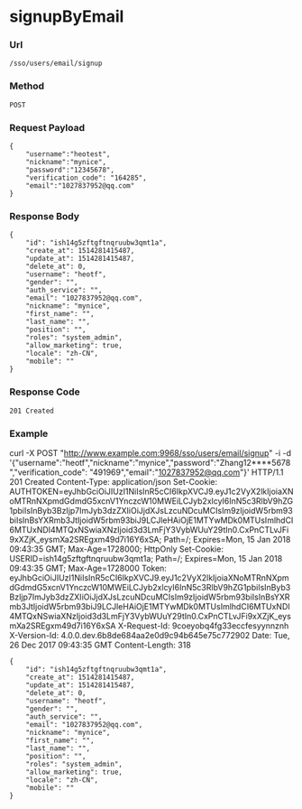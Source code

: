 # signupByEmail 
    

### Url
    /sso/users/email/signup

### Method
    POST

### Request Payload
	{
		"username":"heotest",
		"nickname":"mynice",
		"password":"12345678",
		"verification_code": "164285",
		"email":"1027837952@qq.com"
	}


### Response Body
    {
        "id": "ish14g5zftgftnqruubw3qmt1a",
        "create_at": 1514281415487,
        "update_at": 1514281415487,
        "delete_at": 0,
        "username": "heotf",
        "gender": "",
        "auth_service": "",
        "email": "1027837952@qq.com",
        "nickname": "mynice",
        "first_name": "",
        "last_name": "",
        "position": "",
        "roles": "system_admin",
        "allow_marketing": true,
        "locale": "zh-CN",
        "mobile": ""
    }

### Response Code
    201 Created

### Example 
  curl -X POST  "http://www.example.com:9968/sso/users/email/signup"  -i -d '{"username":"heotf","nickname":"mynice","password":"Zhang12****5678","verification_code": "491969","email":"1027837952@qq.com"}'
    HTTP/1.1 201 Created
    Content-Type: application/json
    Set-Cookie: AUTHTOKEN=eyJhbGciOiJIUzI1NiIsInR5cCI6IkpXVCJ9.eyJ1c2VyX2lkIjoiaXNoMTRnNXpmdGdmdG5xcnV1YnczcW10MWEiLCJyb2xlcyI6InN5c3RlbV9hZG1pbiIsInByb3BzIjp7ImJyb3dzZXIiOiJjdXJsLzcuNDcuMCIsIm9zIjoidW5rbm93biIsInBsYXRmb3JtIjoidW5rbm93biJ9LCJleHAiOjE1MTYwMDk0MTUsImlhdCI6MTUxNDI4MTQxNSwiaXNzIjoid3d3LmFjY3VybWUuY29tIn0.CxPnCTLvJFi9xXZjK_eysmXa2SREgxm49d7i16Y6xSA; Path=/; Expires=Mon, 15 Jan 2018 09:43:35 GMT; Max-Age=1728000; HttpOnly
    Set-Cookie: USERID=ish14g5zftgftnqruubw3qmt1a; Path=/; Expires=Mon, 15 Jan 2018 09:43:35 GMT; Max-Age=1728000
    Token: eyJhbGciOiJIUzI1NiIsInR5cCI6IkpXVCJ9.eyJ1c2VyX2lkIjoiaXNoMTRnNXpmdGdmdG5xcnV1YnczcW10MWEiLCJyb2xlcyI6InN5c3RlbV9hZG1pbiIsInByb3BzIjp7ImJyb3dzZXIiOiJjdXJsLzcuNDcuMCIsIm9zIjoidW5rbm93biIsInBsYXRmb3JtIjoidW5rbm93biJ9LCJleHAiOjE1MTYwMDk0MTUsImlhdCI6MTUxNDI4MTQxNSwiaXNzIjoid3d3LmFjY3VybWUuY29tIn0.CxPnCTLvJFi9xXZjK_eysmXa2SREgxm49d7i16Y6xSA
    X-Request-Id: 9coeyobq4fg33eccfesyynnznh
    X-Version-Id: 4.0.0.dev.6b8de684aa2e0d9c94b645e75c772902
    Date: Tue, 26 Dec 2017 09:43:35 GMT
    Content-Length: 318

    {
        "id": "ish14g5zftgftnqruubw3qmt1a",
        "create_at": 1514281415487,
        "update_at": 1514281415487,
        "delete_at": 0,
        "username": "heotf",
        "gender": "",
        "auth_service": "",
        "email": "1027837952@qq.com",
        "nickname": "mynice",
        "first_name": "",
        "last_name": "",
        "position": "",
        "roles": "system_admin",
        "allow_marketing": true,
        "locale": "zh-CN",
        "mobile": ""
    }